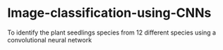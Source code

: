 # Image-classification-using-CNNs
To identify the plant seedlings species from 12 different species using a convolutional neural network
